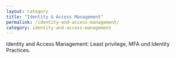 ```yaml
---
layout: category
title: "Identity & Access Management"
permalink: /identity-and-access-management/
category: identity-and-access-management
---
```

Identity and Access Management: Least privilege, MFA und Identity Practices.
